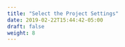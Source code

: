 ```yaml
---
title: "Select the Project Settings"
date: 2019-02-22T15:44:42-05:00
draft: false
weight: 8
---
```


